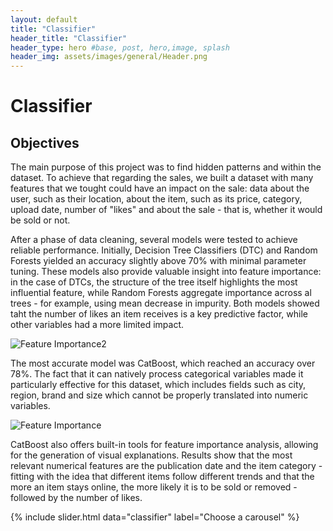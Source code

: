 ```yaml
---
layout: default
title: "Classifier"
header_title: "Classifier"
header_type: hero #base, post, hero,image, splash
header_img: assets/images/general/Header.png
---
```


# Classifier
## Objectives

The main purpose of this project was to find hidden patterns and within the dataset. To achieve that regarding the sales, we built a dataset with many features that we tought could have an impact on the sale: data about the user, such as their location, about the item, such as its price, category, upload date, number of "likes" and about the sale - that is, whether it would be sold or not.

After a phase of data cleaning, several models were tested to achieve reliable performance. Initially, Decision Tree Classifiers (DTC) and Random Forests yielded an accuracy slightly above 70% with minimal parameter tuning. These models also provide valuable insight into feature importance: in the case of DTCs, the structure of the tree itself highlights the most influential feature, while Random Forests aggregate importance across al trees - for example, using mean decrease in impurity. 
Both models showed taht the number of likes an item receives is a key predictive factor, while other variables had a more limited impact. 

![Feature Importance2](assets/images/classifier/Feature_Importance_RF_No_Title.png)

The most accurate model was CatBoost, which reached an accuracy over 78%. The fact that it can natively process categorical variables made it particularly effective for this dataset, which includes fields such as city, region, brand and size which cannot be properly translated into numeric variables. 

![Feature Importance](assets/images/classifier/Feature_Importance_CatBoost_No_Title.png)

CatBoost also offers built-in tools for feature importance analysis, allowing for the generation of visual explanations. Results show that the most relevant numerical features are the publication date and the item category - fitting with the idea that different items follow different trends and that the more an item stays online, the more likely it is to be sold or removed - followed by the number of likes.

{% include slider.html data="classifier" label="Choose a carousel" %}